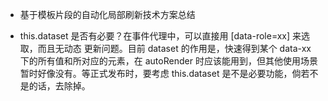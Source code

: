 
 - 基于模板片段的自动化局部刷新技术方案总结

 - this.dataset 是否有必要？在事件代理中，可以直接用 [data-role=xx] 来选取，而且无动态
   更新问题。目前 dataset 的作用是，快速得到某个 data-xx 下的所有值和所对应的元素，在
   autoRender 时应该能用到，但其他使用场景暂时好像没有。等正式发布时，要考虑 this.dataset
   是不是必要功能，倘若不是的话，去除掉。
